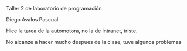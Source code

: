 Taller 2 de laboratorio de programación

Diego Avalos Pascual

Hice la tarea de la automotora, no la de intranet, triste.

No alcanze a hacer mucho despues de la clase, tuve algunos problemas
